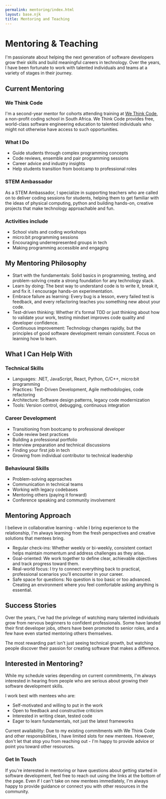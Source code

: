 ```yaml
---
permalink: mentoring/index.html
layout: base.njk
title: Mentoring and Teaching
---
```



# Mentoring & Teaching

I'm passionate about helping the next generation of software developers grow their
skills and build meaningful careers in technology. Over the years, I have been fortunate to work with talented individuals and teams at a variety of stages in their journey.


## Current Mentoring


### We Think Code

I'm a second-year mentor for cohorts attending training at [We Think Code](https://wethinkcode.co.za), 
a non-profit coding school in South Africa. We Think Code provides free, world-class software engineering education to talented individuals who might not 
otherwise have access to such opportunities.


### What I Do

* Guide students through complex programming concepts
* Code reviews, ensemble and pair programming sessions
* Career advice and industry insights
* Help students transition from bootcamp to professional roles


### STEM Ambassador

As a STEM Ambassador, I specialize in supporting teachers who are called on to deliver coding sessions for students, helping them to get familiar with the ideas 
of physical computing, python and building hands-on, creative projects that make 
technology approachable and fun.


### Activities include

* School visits and coding workshops
* micro:bit programming sessions
* Encouraging underrepresented groups in tech
* Making programming accessible and engaging


## My Mentoring Philosophy

* Start with the fundamentals: Solid basics in programming, testing, and problem-solving create a strong foundation for any technology stack.
* Learn by doing: The best way to understand code is to write it, break it, and fix it. I encourage hands-on experimentation.
* Embrace failure as learning: Every bug is a lesson, every failed test is feedback, and every refactoring teaches you something new about your code.
* Test-driven thinking: Whether it's formal TDD or just thinking about how to validate your work, testing mindset improves code quality and developer confidence.
* Continuous improvement: Technology changes rapidly, but the principles of good software development remain consistent. Focus on learning how to learn.


## What I Can Help With


### Technical Skills
* Languages: .NET, JavaScript, React, Python, C/C++, micro:bit programming
* Practices: Test-Driven Development, Agile methodologies, code refactoring
* Architecture: Software design patterns, legacy code modernization
* Tools: Version control, debugging, continuous integration


### Career Development

* Transitioning from bootcamp to professional developer
* Code review best practices
* Building a professional portfolio
* Interview preparation and technical discussions
* Finding your first job in tech
* Growing from individual contributor to technical leadership


### Behavioural Skills

* Problem-solving approaches
* Communication in technical teams
* Working with legacy codebases
* Mentoring others (paying it forward)
* Conference speaking and community involvement


## Mentoring Approach

I believe in collaborative learning - while I bring experience to the relationship, I'm always learning from the fresh perspectives and creative solutions that mentees bring.

* Regular check-ins: Whether weekly or bi-weekly, consistent contact helps maintain momentum and address challenges as they arise.
* Goal-oriented: We work together to define clear, achievable objectives and track progress toward them.
* Real-world focus: I try to connect everything back to practical, professional scenarios you'll encounter in your career.
* Safe space for questions: No question is too basic or too advanced. Creating an environment where you feel comfortable asking anything is essential.


## Success Stories

Over the years, I've had the privilege of watching many talented individuals grow from nervous beginners to confident professionals. Some have landed their first developer jobs, others have been promoted to senior roles, and a few have even started mentoring others themselves.

The most rewarding part isn't just seeing technical growth, but watching people discover their passion for creating software that makes a difference.


## Interested in Mentoring?

While my schedule varies depending on current commitments, I'm always interested in hearing from people who are serious about growing their software development skills.

I work best with mentees who are:

* Self-motivated and willing to put in the work
* Open to feedback and constructive criticism
* Interested in writing clean, tested code
* Eager to learn fundamentals, not just the latest frameworks

Current availability: Due to my existing commitments with We Think Code and other responsibilities, I have limited slots for new mentees. However, don't let that stop you from reaching out - I'm happy to provide advice or point you toward other resources.


### Get In Touch

If you're interested in mentoring or have questions about getting started in software development, feel free to reach out using the links at the bottom of the page. Even if I can't take on new mentees immediately, I'm always happy to provide guidance or connect you with other resources in the community.
